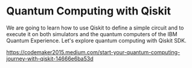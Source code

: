 # Quantum Computing with Qiskit

We are going to learn how to use Qiskit to define a simple circuit and to execute it on both simulators and the quantum computers of the IBM Quantum Experience. Let's explore quantum computing with Qiskit SDK.

https://codemaker2015.medium.com/start-your-quantum-computing-journey-with-qiskit-14666e6ba53d

